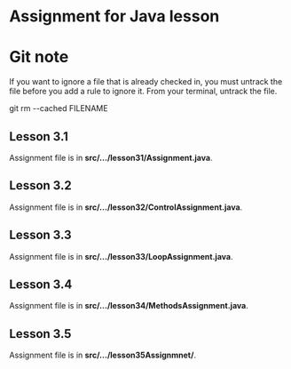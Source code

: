 # Assignment for Java lesson

# Git note

If you want to ignore a file that is already checked in, you must untrack the file before you add a rule to ignore it. From your terminal, untrack the file.

git rm --cached FILENAME


## Lesson 3.1
Assignment file is in **src/.../lesson31/Assignment.java**.

## Lesson 3.2

Assignment file is in **src/.../lesson32/ControlAssignment.java**.

## Lesson 3.3

Assignment file is in **src/.../lesson33/LoopAssignment.java**.

## Lesson 3.4

Assignment file is in **src/.../lesson34/MethodsAssignment.java**.

## Lesson 3.5

Assignment file is in **src/.../lesson35Assignmnet/**.
